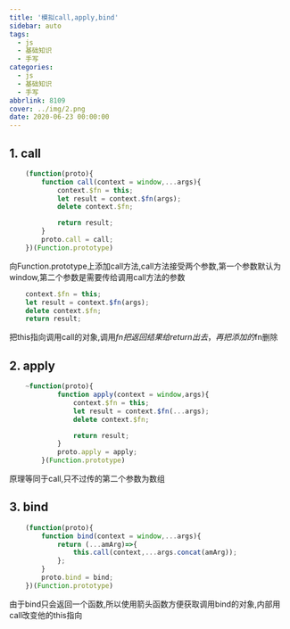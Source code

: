 ```yaml
---
title: '模拟call,apply,bind'
sidebar: auto
tags:
  - js
  - 基础知识
  - 手写
categories:
  - js
  - 基础知识
  - 手写
abbrlink: 8109
cover: ../img/2.png
date: 2020-06-23 00:00:00
---
```


## 1. call

```js
    (function(proto){
        function call(context = window,...args){
            context.$fn = this;
            let result = context.$fn(args);
            delete context.$fn;

            return result;
        }
        proto.call = call;
    })(Function.prototype)
```

向Function.prototype上添加call方法,call方法接受两个参数,第一个参数默认为window,第二个参数是需要传给调用call方法的参数

```js
    context.$fn = this;
    let result = context.$fn(args);
    delete context.$fn;
    return result;
```

把this指向调用call的对象,调用$fn把返回结果给return出去，再把添加的$fn删除

## 2. apply

```js
    ~function(proto){
            function apply(context = window,args){
                context.$fn = this;
                let result = context.$fn(...args);
                delete context.$fn;

                return result;
            }
            proto.apply = apply;
        }(Function.prototype)
```

原理等同于call,只不过传的第二个参数为数组

## 3. bind

```js
    (function(proto){
        function bind(context = window,...args){
            return (...amArg)=>{
                this.call(context,...args.concat(amArg));
            };
        }
        proto.bind = bind;
    })(Function.prototype)
```

由于bind只会返回一个函数,所以使用箭头函数方便获取调用bind的对象,内部用call改变他的this指向
